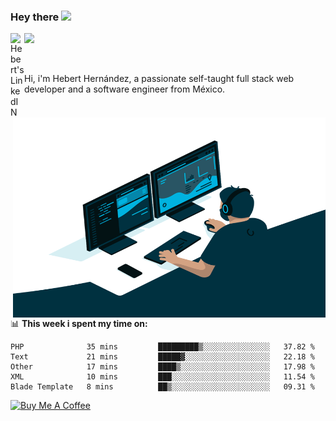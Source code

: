 ### Hey there <img src="https://media.giphy.com/media/hvRJCLFzcasrR4ia7z/giphy.gif" width="25px">
<a href="https://www.linkedin.com/in/evertcode/" target="_blank">
  <img align="left" alt="Hebert's LinkedIN" width="22px" src="https://raw.githubusercontent.com/peterthehan/peterthehan/master/assets/linkedin.svg" />
</a>

![](https://visitor-badge.glitch.me/badge?page_id=evertcode.evertcode)

<br />

Hi, i'm Hebert Hernández, a passionate self-taught full stack web developer and a software engineer from México.

<img align="right" alt="GIF" src="https://github.com/evertcode/evertcode/blob/master/code.gif?raw=true" width="500" height="320" />

📊 **This week i spent my time on:**

<!--START_SECTION:waka-->
```text
PHP              35 mins         █████████▒░░░░░░░░░░░░░░░   37.82 % 
Text             21 mins         █████▓░░░░░░░░░░░░░░░░░░░   22.18 % 
Other            17 mins         ████▒░░░░░░░░░░░░░░░░░░░░   17.98 % 
XML              10 mins         ███░░░░░░░░░░░░░░░░░░░░░░   11.54 % 
Blade Template   8 mins          ██▒░░░░░░░░░░░░░░░░░░░░░░   09.31 % 
```
<!--END_SECTION:waka-->

<a href="https://www.buymeacoffee.com/evertcode" target="_blank"><img src="https://cdn.buymeacoffee.com/buttons/v2/default-red.png" alt="Buy Me A Coffee" width="150" ></a>

